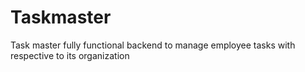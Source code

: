 # Taskmaster
Task master fully functional backend to manage employee tasks with respective to its organization
